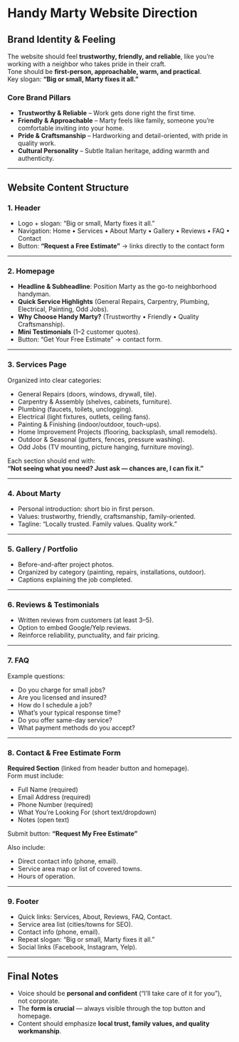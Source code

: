 # Handy Marty Website Direction

## Brand Identity & Feeling
The website should feel **trustworthy, friendly, and reliable**, like you’re working with a neighbor who takes pride in their craft.  
Tone should be **first-person, approachable, warm, and practical**.  
Key slogan: **“Big or small, Marty fixes it all.”**

### Core Brand Pillars
- **Trustworthy & Reliable** – Work gets done right the first time.  
- **Friendly & Approachable** – Marty feels like family, someone you’re comfortable inviting into your home.  
- **Pride & Craftsmanship** – Hardworking and detail-oriented, with pride in quality work.  
- **Cultural Personality** – Subtle Italian heritage, adding warmth and authenticity.  

---

## Website Content Structure

### 1. Header
- Logo + slogan: “Big or small, Marty fixes it all.”  
- Navigation: Home • Services • About Marty • Gallery • Reviews • FAQ • Contact  
- Button: **“Request a Free Estimate”** → links directly to the contact form  

---

### 2. Homepage
- **Headline & Subheadline**: Position Marty as the go-to neighborhood handyman.  
- **Quick Service Highlights** (General Repairs, Carpentry, Plumbing, Electrical, Painting, Odd Jobs).  
- **Why Choose Handy Marty?** (Trustworthy • Friendly • Quality Craftsmanship).  
- **Mini Testimonials** (1–2 customer quotes).  
- Button: “Get Your Free Estimate” → contact form.  

---

### 3. Services Page
Organized into clear categories:
- General Repairs (doors, windows, drywall, tile).  
- Carpentry & Assembly (shelves, cabinets, furniture).  
- Plumbing (faucets, toilets, unclogging).  
- Electrical (light fixtures, outlets, ceiling fans).  
- Painting & Finishing (indoor/outdoor, touch-ups).  
- Home Improvement Projects (flooring, backsplash, small remodels).  
- Outdoor & Seasonal (gutters, fences, pressure washing).  
- Odd Jobs (TV mounting, picture hanging, furniture moving).  

Each section should end with:  
**“Not seeing what you need? Just ask — chances are, I can fix it.”**

---

### 4. About Marty
- Personal introduction: short bio in first person.  
- Values: trustworthy, friendly, craftsmanship, family-oriented.  
- Tagline: “Locally trusted. Family values. Quality work.”  

---

### 5. Gallery / Portfolio
- Before-and-after project photos.  
- Organized by category (painting, repairs, installations, outdoor).  
- Captions explaining the job completed.  

---

### 6. Reviews & Testimonials
- Written reviews from customers (at least 3–5).  
- Option to embed Google/Yelp reviews.  
- Reinforce reliability, punctuality, and fair pricing.  

---

### 7. FAQ
Example questions:  
- Do you charge for small jobs?  
- Are you licensed and insured?  
- How do I schedule a job?  
- What’s your typical response time?  
- Do you offer same-day service?  
- What payment methods do you accept?  

---

### 8. Contact & Free Estimate Form
**Required Section** (linked from header button and homepage).  
Form must include:  
- Full Name (required)  
- Email Address (required)  
- Phone Number (required)  
- What You’re Looking For (short text/dropdown)  
- Notes (open text)  

Submit button: **“Request My Free Estimate”**

Also include:  
- Direct contact info (phone, email).  
- Service area map or list of covered towns.  
- Hours of operation.  

---

### 9. Footer
- Quick links: Services, About, Reviews, FAQ, Contact.  
- Service area list (cities/towns for SEO).  
- Contact info (phone, email).  
- Repeat slogan: “Big or small, Marty fixes it all.”  
- Social links (Facebook, Instagram, Yelp).  

---

## Final Notes
- Voice should be **personal and confident** (“I’ll take care of it for you”), not corporate.  
- The **form is crucial** — always visible through the top button and homepage.  
- Content should emphasize **local trust, family values, and quality workmanship**.  
